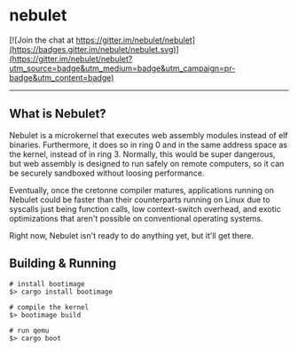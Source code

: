 # nebulet

[![Join the chat at https://gitter.im/nebulet/nebulet](https://badges.gitter.im/nebulet/nebulet.svg)](https://gitter.im/nebulet/nebulet?utm_source=badge&utm_medium=badge&utm_campaign=pr-badge&utm_content=badge)

---
## What is Nebulet?

Nebulet is a microkernel that executes web assembly modules instead of elf binaries. Furthermore, it does so in ring 0 and in the same address space as the kernel, instead of in ring 3. Normally, this would be super dangerous, but web assembly is designed to run safely on remote computers, so it can be securely sandboxed without loosing performance.

Eventually, once the cretonne compiler matures, applications running on Nebulet could be faster than their counterparts running on Linux due to syscalls just being function calls, low context-switch overhead, and exotic optimizations that aren't possible on conventional operating systems.

Right now, Nebulet isn't ready to do anything yet, but it'll get there.

## Building & Running
```
# install bootimage
$> cargo install bootimage

# compile the kernel
$> bootimage build

# run qemu
$> cargo boot
```
